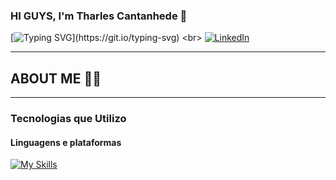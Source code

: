 ### HI GUYS, I'm Tharles Cantanhede 👋

[![Typing SVG](https://readme-typing-svg.demolab.com?font=Boldonse&size=30&pause=1000&color=FFFFFF&vCenter=true&width=435&lines=SOFTWARE+ENGINNER+;DESIGNER;From+Brazil!)](https://git.io/typing-svg) <br>
[![LinkedIn](https://img.shields.io/badge/-LinkedIn-000?style=for-the-badge&logo=linkedin&logoColor=FF00F6&color:FFF)](https://www.linkedin.com/in/tharlescantanhede/)

---
## ABOUT ME 🧑‍💻

---

### Tecnologias que Utilizo 
#### Linguagens e plataformas 
[![My Skills](https://skillicons.dev/icons?i=html,css,py)](https://skillicons.dev)

